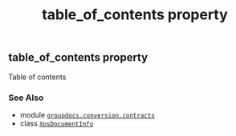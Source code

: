 ﻿---
title: table_of_contents property
second_title: GroupDocs.Conversion for Python via .NET API References
description: 
type: docs
weight: 120
url: /python-net/groupdocs.conversion.contracts/xpsdocumentinfo/table_of_contents/
is_root: false
---

## table_of_contents property


Table of contents

### See Also
* module [`groupdocs.conversion.contracts`](../../)
* class [`XpsDocumentInfo`](/conversion/python-net/groupdocs.conversion.contracts/xpsdocumentinfo)
